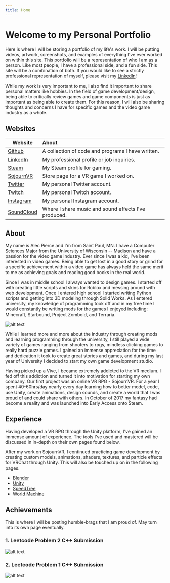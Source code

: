 ```yaml
---
title: Home
---
```


# Welcome to my Personal Portfolio

Here is where I will be storing a portfolio of my life's work. I will be putting videos, artwork, screenshots, and examples of everything I've ever worked on within this site. This portfolio will
be a representation of who I am as a person. Like most people, I have a professional side, and a
fun side. This site will be a combination of both. If you would like to see a strictly professional
representation of myself, please visit my [LinkedIn](https://linkedin.com/in/pierrce)!

While my work is very important to me, I also find it important to share personal matters like hobbies. In the field of game development/design, being able to critically review games and game components is just as important as being able to create them. For this reason, I will also be sharing thoughts and concerns I have for specific games and the video game industry as a whole.

## Websites

| Website    | About         
| ------------- |:-------------
| [Github](https://github.com/pierrce)    | A collection of code and programs I have written.
| [LinkedIn](https://linkedin.com/in/pierrce)    | My professional profile or job inquiries.     
| [Steam](https://steamcommunity.com/id/pierrce) | My Steam profile for gaming.     
| [SojournVR](https://store.steampowered.com/app/667050/SojournVR/) | Store page for a VR game I worked on.
| [Twitter](https://twitter.com/pierrcevr) | My personal Twitter account.
| [Twitch](https://twitch.tv/pierrce_tv) | My personal Twitch account.
| [Instagram](https://www.instagram.com/pierrceinsta/) | My personal Instagram account.
| [SoundCloud](https://soundcloud.com/pierrcesc) | Where I share music and sound effects I've produced.

## About

My name is Alec Pierce and I'm from Saint Paul, MN. I have a Computer Sciences Major from the University of Wisconsin -- Madison and have a passion for the video game industry. Ever since I was a kid, I've been interested in video games. Being able to get lost in a good story or grind for a specific achievement within a video game has always held the same merit to me as achieving goals and reading good books in the real world.

Since I was in middle school I always wanted to design games. I started off with creating little scripts and skins for Roblox and messing around with web development. Once I entered high school I started writing Python scripts and getting into 3D modeling through Solid Works. As I entered university, my knowledge of programming took off and in my free time I would constantly be writing mods for the games I enjoyed including: Minecraft, Starbound, Project Zomboid, and Terraria.

![alt text](https://community.playstarbound.com/attachments/dut-png.72626/ "Starbound Mod")

While I learned more and more about the industry through creating mods and learning programming through the university, I still played a wide variety of games ranging from shooters to rpgs, mindless clicking games to really hard puzzle games. I gained an immense appreciation for the time and dedication it took to create great stories and games, and during my last year of University I decided to start my own game development studio.

Having picked up a Vive, I became extremely addicted to the VR medium. I fed off this addiction and turned it into motivation for starting my own company. Our first project was an online VR RPG - SojournVR. For a year I spent 40-60hrs/day nearly every day learning how to better model, code, use Unity, create animations, design sounds, and create a world that I was proud of and could share with others. In October of 2017 my fantasy had become a reality and was launched into Early Access onto Steam.

## Experience

Having developed a VR RPG through the Unity platform, I've gained an immense amount of experience. The tools I've used and mastered will be discussed in in-depth on their own pages found below.

After my work on SojournVR, I continued practicing game development by creating custom models,
animations, shaders, textures, and particle effects for VRChat through Unity. This will also be
touched up on in the following pages.

* [Blender](https://pierrce.github.io/blender)
* [Unity](https://pierrce.github.io/unity)
* [SpeedTree](https://pierrce.github.io/speedtree)
* [World Machine](https://pierrce.github.io/worldmachine)

## Achievements

This is where I will be posting humble-brags that I am proud of. May turn into its own page eventually.

### 1. Leetcode Problem 2 C++ Submission
![alt text](https://pierrce.github.io/images/happy.png "Leetcode Problem 2")

### 2. Leetcode Problem 1 C++ Submission
![alt text](https://pierrce.github.io/images/hype.PNG "Leetcode Problem 1")
